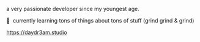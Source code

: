 a very passionate developer since my youngest age.</h5>


🌱&nbsp;&nbsp;currently learning tons of things about tons of stuff (grind grind & grind)

https://daydr3am.studio
